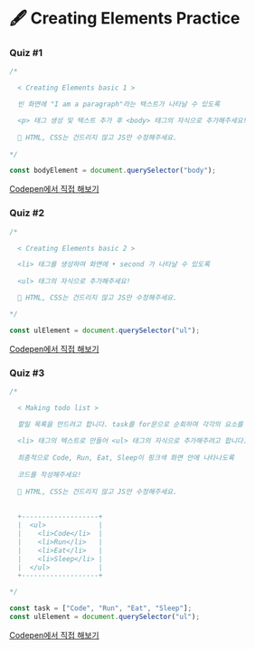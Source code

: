 # 🖋  Creating Elements Practice

### Quiz #1

```javascript
/*

  < Creating Elements basic 1 >

  빈 화면에 "I am a paragraph"라는 텍스트가 나타날 수 있도록

  <p> 태그 생성 및 텍스트 추가 후 <body> 태그의 자식으로 추가해주세요!
  
  🚨 HTML, CSS는 건드리지 않고 JS만 수정해주세요.
  
*/

const bodyElement = document.querySelector("body");
```

[Codepen에서 직접 해보기](https://codepen.io/vanillacoding/pen/gOXYMRP?editors=1010)



### Quiz #2

```javascript
/*

  < Creating Elements basic 2 >

  <li> 태그를 생성하여 화면에 • second 가 나타날 수 있도록
  
  <ul> 태그의 자식으로 추가해주세요!

  🚨 HTML, CSS는 건드리지 않고 JS만 수정해주세요.

*/

const ulElement = document.querySelector("ul");
```

[Codepen에서 직접 해보기](https://codepen.io/vanillacoding/pen/KKyPMeQ)



### Quiz #3

```javascript
/*

  < Making todo list >

  할일 목록을 만드려고 합니다. task를 for문으로 순회하며 각각의 요소를
  
  <li> 태그의 텍스트로 만들어 <ul> 태그의 자식으로 추가해주려고 합니다.
  
  최종적으로 Code, Run, Eat, Sleep이 핑크색 화면 안에 나타나도록
  
  코드를 작성해주세요!
  
  🚨 HTML, CSS는 건드리지 않고 JS만 수정해주세요.
  
  
  +-------------------+
  |  <ul>             |
  |    <li>Code</li>  |
  |    <li>Run</li>   |
  |    <li>Eat</li>   |
  |    <li>Sleep</li> |
  |  </ul>            |
  +-------------------+

*/

const task = ["Code", "Run", "Eat", "Sleep"];
const ulElement = document.querySelector("ul");
```

[Codepen에서 직접 해보기](https://codepen.io/vanillacoding/pen/ExbYyrJ?editors=1010)
